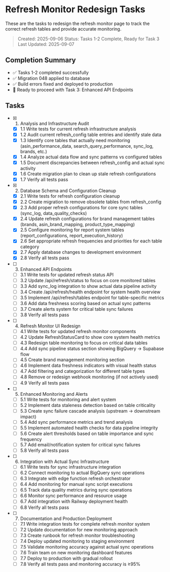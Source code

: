# Refresh Monitor Redesign Tasks

These are the tasks to redesign the refresh monitor page to track the correct refresh tables and provide accurate monitoring.

> Created: 2025-09-06
> Status: Tasks 1-2 Complete, Ready for Task 3
> Last Updated: 2025-09-07

## Completion Summary
- ✅ Tasks 1-2 completed successfully
- ✅ Migration 048 applied to database
- ✅ Build errors fixed and deployed to production
- 🔄 Ready to proceed with Task 3: Enhanced API Endpoints

## Tasks

- [x] 1. Analysis and Infrastructure Audit
  - [x] 1.1 Write tests for current refresh infrastructure analysis
  - [x] 1.2 Audit current refresh_config table entries and identify stale data
  - [x] 1.3 Identify core tables that actually need monitoring (asin_performance_data, search_query_performance, sync_log, brands, etc.)
  - [x] 1.4 Analyze actual data flow and sync patterns vs configured tables
  - [x] 1.5 Document discrepancies between refresh_config and actual sync activity
  - [x] 1.6 Create migration plan to clean up stale refresh configurations
  - [x] 1.7 Verify all tests pass

- [x] 2. Database Schema and Configuration Cleanup
  - [x] 2.1 Write tests for refresh configuration cleanup
  - [x] 2.2 Create migration to remove obsolete tables from refresh_config
  - [x] 2.3 Add proper refresh configurations for core sync tables (sync_log, data_quality_checks)
  - [x] 2.4 Update refresh configurations for brand management tables (brands, asin_brand_mapping, product_type_mapping)
  - [x] 2.5 Configure monitoring for report system tables (report_configurations, report_execution_history)
  - [x] 2.6 Set appropriate refresh frequencies and priorities for each table category
  - [x] 2.7 Apply database changes to development environment
  - [x] 2.8 Verify all tests pass

- [ ] 3. Enhanced API Endpoints
  - [ ] 3.1 Write tests for updated refresh status API
  - [ ] 3.2 Update /api/refresh/status to focus on core monitored tables
  - [ ] 3.3 Add sync_log integration to show actual data pipeline activity
  - [ ] 3.4 Create /api/refresh/health endpoint for system health overview
  - [ ] 3.5 Implement /api/refresh/tables endpoint for table-specific metrics
  - [ ] 3.6 Add data freshness scoring based on actual sync patterns
  - [ ] 3.7 Create alerts system for critical table sync failures
  - [ ] 3.8 Verify all tests pass

- [ ] 4. Refresh Monitor UI Redesign
  - [ ] 4.1 Write tests for updated refresh monitor components
  - [ ] 4.2 Update RefreshStatusCard to show core system health metrics
  - [ ] 4.3 Redesign table monitoring to focus on critical data tables
  - [ ] 4.4 Add sync pipeline status section showing BigQuery → Supabase flow
  - [ ] 4.5 Create brand management monitoring section
  - [ ] 4.6 Implement data freshness indicators with visual health status
  - [ ] 4.7 Add filtering and categorization for different table types
  - [ ] 4.8 Remove or redesign webhook monitoring (if not actively used)
  - [ ] 4.9 Verify all tests pass

- [ ] 5. Enhanced Monitoring and Alerts
  - [ ] 5.1 Write tests for monitoring and alert system
  - [ ] 5.2 Implement data staleness detection based on table criticality
  - [ ] 5.3 Create sync failure cascade analysis (upstream → downstream impact)
  - [ ] 5.4 Add sync performance metrics and trend analysis
  - [ ] 5.5 Implement automated health checks for data pipeline integrity
  - [ ] 5.6 Create alert thresholds based on table importance and sync frequency
  - [ ] 5.7 Add email/notification system for critical sync failures
  - [ ] 5.8 Verify all tests pass

- [ ] 6. Integration with Actual Sync Infrastructure  
  - [ ] 6.1 Write tests for sync infrastructure integration
  - [ ] 6.2 Connect monitoring to actual BigQuery sync operations
  - [ ] 6.3 Integrate with edge function refresh orchestrator
  - [ ] 6.4 Add monitoring for manual sync script executions
  - [ ] 6.5 Track data quality metrics during sync operations
  - [ ] 6.6 Monitor sync performance and resource usage
  - [ ] 6.7 Add integration with Railway deployment health
  - [ ] 6.8 Verify all tests pass

- [ ] 7. Documentation and Production Deployment
  - [ ] 7.1 Write integration tests for complete refresh monitor system
  - [ ] 7.2 Update documentation for new monitoring approach
  - [ ] 7.3 Create runbook for refresh monitor troubleshooting
  - [ ] 7.4 Deploy updated monitoring to staging environment
  - [ ] 7.5 Validate monitoring accuracy against actual sync operations
  - [ ] 7.6 Train team on new monitoring dashboard features
  - [ ] 7.7 Deploy to production with gradual rollout
  - [ ] 7.8 Verify all tests pass and monitoring accuracy is ≥95%